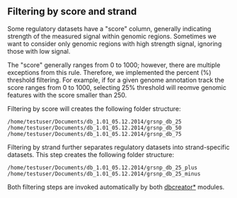 

Filtering by score and strand
------------------------------
Some regulatory datasets have a "score" column, generally indicating strength of the measured signal within genomic regions. Sometimes we want to consider only genomic regions with high strength signal, ignoring those with low signal.

The "score" generally ranges from 0 to 1000; however, there are multiple exceptions from this rule. Therefore, we implemented the percent (%) threshold filtering. For example, if for a given genome annotation track the score ranges from 0 to 1000, selecting 25% threshold will reomve genomic features with the score smaller than 250.

Filtering by score will creates the following folder structure:

```
/home/testuser/Documents/db_1.01_05.12.2014/grsnp_db_25
/home/testuser/Documents/db_1.01_05.12.2014/grsnp_db_50
/home/testuser/Documents/db_1.01_05.12.2014/grsnp_db_75
```

Filtering by strand further separates regulatory datasets into strand-specific datasets. This step creates the following folder structure:
```
/home/testuser/Documents/db_1.01_05.12.2014/grsnp_db_25_plus
/home/testuser/Documents/db_1.01_05.12.2014/grsnp_db_25_minus
```

Both filtering steps are invoked automatically by both [dbcreator*](dbcreator.md) modules.
